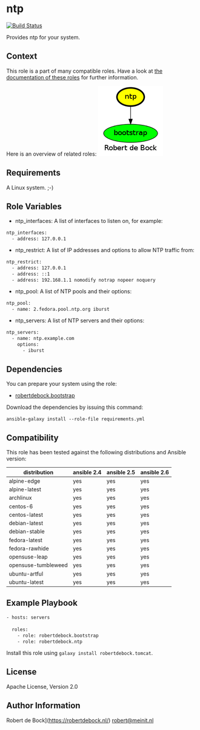 ntp
=========

[![Build Status](https://travis-ci.org/robertdebock/ansible-role-ntp.svg?branch=master)](https://travis-ci.org/robertdebock/ansible-role-ntp)

Provides ntp for your system.

Context
--------
This role is a part of many compatible roles. Have a look at [the documentation of these roles](https://robertdebock.nl/) for further information.

Here is an overview of related roles:
![dependencies](https://raw.githubusercontent.com/robertdebock/drawings/artifacts/ntp.png "Dependency")

Requirements
------------

A Linux system. ;-)

Role Variables
--------------

- ntp_interfaces: A list of interfaces to listen on, for example:

```
ntp_interfaces:
  - address: 127.0.0.1
```

- ntp_restrict: A list of IP addresses and options to allow NTP traffic from:
```
ntp_restrict:
  - address: 127.0.0.1
  - address: ::1
  - address: 192.168.1.1 nomodify notrap nopeer noquery
```

- ntp_pool: A list of NTP pools and their options:
```
ntp_pool:
  - name: 2.fedora.pool.ntp.org iburst
```

- ntp_servers: A list of NTP servers and their options:

```
ntp_servers:
  - name: ntp.example.com
    options:
      - iburst
```

Dependencies
------------

You can prepare your system using the role:

- [robertdebock.bootstrap](https://travis-ci.org/robertdebock/ansible-role-bootstrap)

Download the dependencies by issuing this command:
```
ansible-galaxy install --role-file requirements.yml
```

Compatibility
-------------

This role has been tested against the following distributions and Ansible version:

|distribution|ansible 2.4|ansible 2.5|ansible 2.6|
|------------|-----------|-----------|-----------|
|alpine-edge|yes|yes|yes|
|alpine-latest|yes|yes|yes|
|archlinux|yes|yes|yes|
|centos-6|yes|yes|yes|
|centos-latest|yes|yes|yes|
|debian-latest|yes|yes|yes|
|debian-stable|yes|yes|yes|
|fedora-latest|yes|yes|yes|
|fedora-rawhide|yes|yes|yes|
|opensuse-leap|yes|yes|yes|
|opensuse-tumbleweed|yes|yes|yes|
|ubuntu-artful|yes|yes|yes|
|ubuntu-latest|yes|yes|yes|

Example Playbook
----------------

```
- hosts: servers

  roles:
    - role: robertdebock.bootstrap
    - role: robertdebock.ntp
```

Install this role using `galaxy install robertdebock.tomcat`.

License
-------

Apache License, Version 2.0

Author Information
------------------

Robert de Bock](https://robertdebock.nl/) <robert@meinit.nl>
